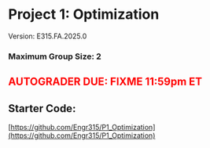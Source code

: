 # Project 1:  Optimization
Version:  E315.FA.2025.0

### Maximum Group Size: 2

## <span style="color:red"> AUTOGRADER DUE:  FIXME 11:59pm ET</span>


## Starter Code: 
[https://github.com/Engr315/P1_Optimization](https://github.com/Engr315/P1_Optimization)

